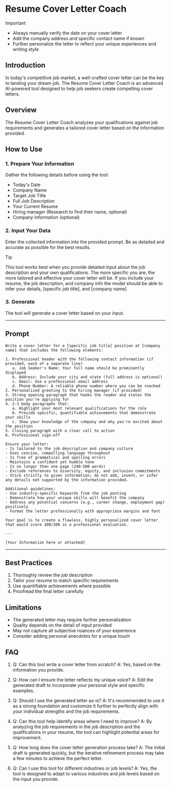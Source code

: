 # Resume Cover Letter Coach


> [!IMPORTANT]
> - Always manually verify the date on your cover letter
> - Add the company address and specific contact name if known
> - Further personalize the letter to reflect your unique experiences and writing style

## Introduction

In today's competitive job market, a well-crafted cover letter can be the key to landing your dream job. The Resume Cover Letter Coach is an advanced AI-powered tool designed to help job seekers create compelling cover letters.

## Overview

The Resume Cover Letter Coach analyzes your qualifications against job requirements and generates a tailored cover letter based on the information provided.

## How to Use

### 1. Prepare Your Information

Gather the following details before using the tool:
- Today's Date
- Company Name
- Target Job Title
- Full Job Description
- Your Current Resume
- Hiring manager (Research to find their name, optional)
- Company Information (optional)

### 2. Input Your Data

Enter the collected information into the provided prompt. Be as detailed and accurate as possible for the best results.

> [!TIP]  
> This tool works best when you provide detailed input about the job description and your own qualifications. The more specific you are, the more tailored and effective your cover letter will be. If you include your resume, the job description, and company info the model should be able to infer your details, [specific job title], and [company name]

### 3. Generate

The tool will generate a cover letter based on your input.

---

## Prompt

```
Write a cover letter for a [specific job title] position at [company name] that includes the following elements:

1. Professional header with the following contact information (if provided, each of a separate line)
   a. Job Seeker's Name: Your full name should be prominently displayed
   b. Address: Include your city and state (full address is optional)
   c. Email: Use a professional email address
   d. Phone Number: A reliable phone number where you can be reached
2. Personalized greeting to the hiring manager (if provided)
3. Strong opening paragraph that hooks the reader and states the position you're applying for
4. 2-3 body paragraphs that:
   a. Highlight your most relevant qualifications for the role
   b. Provide specific, quantifiable achievements that demonstrate your skills
   c. Show your knowledge of the company and why you're excited about the position
5. Closing paragraph with a clear call to action
6. Professional sign-off

Ensure your letter:
- Is tailored to the job description and company culture
- Uses concise, compelling language throughout
- Is free of grammatical and spelling errors
- Maintains a confident yet humble tone
- Is no longer than one page (240-500 words)
- Exclude references to diversity, equity, and inclusion commitments
- Stick strictly to given information; do not add, invent, or infer any details not supported by the information provided.

Additional guidelines:
- Use industry-specific keywords from the job posting
- Demonstrate how your unique skills will benefit the company
- Address any potential concerns (e.g., career change, employment gap) positively
- Format the letter professionally with appropriate margins and font

Your goal is to create a flawless, highly personalized cover letter that would score 100/100 in a professional evaluation.

---

[Your Information here or attached]

```

---

## Best Practices

1. Thoroughly review the job description
2. Tailor your resume to match specific requirements
3. Use quantifiable achievements where possible
4. Proofread the final letter carefully

## Limitations

- The generated letter may require further personalization
- Quality depends on the detail of input provided
- May not capture all subjective nuances of your experience
- Consider adding personal anecdotes for a unique touch

## FAQ

1. Q: Can this tool write a cover letter from scratch?
   A: Yes, based on the information you provide.

2. Q: How can I ensure the letter reflects my unique voice?
   A: Edit the generated draft to incorporate your personal style and specific examples.

3. Q: Should I use the generated letter as-is?
   A: It's recommended to use it as a strong foundation and customize it further to perfectly align with your individual strengths and the job requirements.

4. Q: Can this tool help identify areas where I need to improve?
   A: By analyzing the job requirements in the job description and the qualifications in your resume, the tool can highlight potential areas for improvement.

5. Q: How long does the cover letter generation process take?
   A: The initial draft is generated quickly, but the iterative refinement process may take a few minutes to achieve the perfect letter.

6. Q: Can I use this tool for different industries or job levels?
   A: Yes, the tool is designed to adapt to various industries and job levels based on the input you provide.
